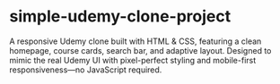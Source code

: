 # simple-udemy-clone-project
A responsive Udemy clone built with HTML &amp; CSS, featuring a clean homepage, course cards, search bar, and adaptive layout. Designed to mimic the real Udemy UI with pixel-perfect styling and mobile-first responsiveness—no JavaScript required.
